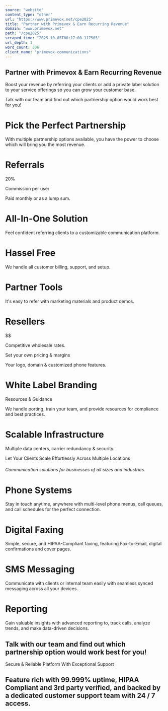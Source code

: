 ```yaml
---
source: "website"
content_type: "other"
url: "https://www.primevox.net/cpe2025"
title: "Partner with Primevox & Earn Recurring Revenue"
domain: "www.primevox.net"
path: "/cpe2025"
scraped_time: "2025-10-05T00:17:00.117505"
url_depth: 1
word_count: 306
client_name: "primevox-communications"
---
```


## Partner with Primevox & Earn Recurring Revenue

Boost your revenue by referring your clients or add a private label solution to your service offerings so you can grow your customer base.

Talk with our team and find out which partnership option would work best for you!

# Pick the Perfect Partnership

With multiple partnership options available, you have the power to choose which will bring you the most revenue.

# Referrals

20%

Commission per user

Paid monthly or as a lump sum.

# All-In-One Solution

Feel confident referring clients to a customizable communication platform.

# Hassel Free

We handle all customer billing, support, and setup.

# Partner Tools

It's easy to refer with marketing materials and product demos.

# Resellers

$$

Competitive wholesale rates.

Set your own pricing & margins

Your logo, domain & customized phone features.

# White Label Branding

Resources & Guidance

We handle porting, train your team, and provide resources for compliance and best practices.

# Scalable Infrastructure

Multiple data centers, carrier redundancy & security.

Let Your Clients Scale Effortlessly Across Multiple Locations

###### Communication solutions for businesses of all sizes and industries.

# Phone Systems

Stay in touch anytime, anywhere with multi-level phone menus, call queues, and call schedules for the perfect connection.

# Digital Faxing

Simple, secure, and HIPAA-Compliant faxing, featuring Fax-to-Email, digital confirmations and cover pages.

# SMS Messaging

Communicate with clients or internal team easily with seamless synced messaging across all your devices.

# Reporting

Gain valuable insights with advanced reporting to, track calls, analyze trends, and make data-driven decisions.

## Talk with our team and find out which partnership option would work best for you!

Secure & Reliable Platform With Exceptional Support

## Feature rich with 99.999% uptime, HIPAA Compliant and 3rd party verified, and backed by a dedicated customer support team with 24 / 7 access.
